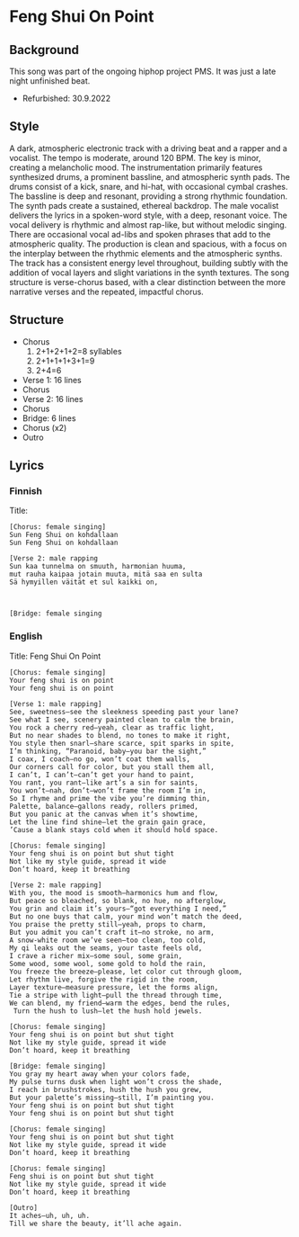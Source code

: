 # Feng Shui On Point

## Background
This song was part of the ongoing hiphop project PMS.
It was just a late night unfinished beat.

- Refurbished: 30.9.2022


## Style
A dark, atmospheric electronic track with a driving beat and a rapper and a vocalist.
The tempo is moderate, around 120 BPM.
The key is minor, creating a melancholic mood.
The instrumentation primarily features synthesized drums, a prominent bassline, and atmospheric synth pads.
The drums consist of a kick, snare, and hi-hat, with occasional cymbal crashes.
The bassline is deep and resonant, providing a strong rhythmic foundation.
The synth pads create a sustained, ethereal backdrop.
The male vocalist delivers the lyrics in a spoken-word style, with a deep, resonant voice.
The vocal delivery is rhythmic and almost rap-like, but without melodic singing.
There are occasional vocal ad-libs and spoken phrases that add to the atmospheric quality.
The production is clean and spacious, with a focus on the interplay between the rhythmic elements and the atmospheric synths.
The track has a consistent energy level throughout, building subtly with the addition of vocal layers and slight variations in the synth textures.
The song structure is verse-chorus based, with a clear distinction between the more narrative verses and the repeated, impactful chorus.

## Structure
- Chorus
	1. 2+1+2+1+2=8 syllables
	2. 2+1+1+1+3+1=9
	3. 2+4=6
- Verse 1: 16 lines
- Chorus
- Verse 2: 16 lines
- Chorus
- Bridge: 6 lines
- Chorus (x2)
- Outro

## Lyrics

### Finnish
Title: 
```
[Chorus: female singing]
Sun Feng Shui on kohdallaan
Sun Feng Shui on kohdallaan

[Verse 2: male rapping
Sun kaa tunnelma on smuuth, harmonian huuma,
mut rauha kaipaa jotain muuta, mitä saa en sulta
Sä hymyillen väität et sul kaikki on,



[Bridge: female singing

```

### English
Title: Feng Shui On Point
```
[Chorus: female singing]
Your feng shui is on point
Your feng shui is on point

[Verse 1: male rapping]
See, sweetness—see the sleekness speeding past your lane?
See what I see, scenery painted clean to calm the brain,
You rock a cherry red—yeah, clear as traffic light,
But no near shades to blend, no tones to make it right,
You style then snarl—share scarce, spit sparks in spite,
I’m thinking, “Paranoid, baby—you bar the sight,”
I coax, I coach—no go, won’t coat them walls,
Our corners call for color, but you stall them all,
I can’t, I can’t—can’t get your hand to paint,
You rant, you rant—like art’s a sin for saints,
You won’t—nah, don’t—won’t frame the room I’m in,
So I rhyme and prime the vibe you’re dimming thin,
Palette, balance—gallons ready, rollers primed,
But you panic at the canvas when it’s showtime,
Let the line find shine—let the grain gain grace,
’Cause a blank stays cold when it should hold space.

[Chorus: female singing]
Your feng shui is on point but shut tight
Not like my style guide, spread it wide
Don’t hoard, keep it breathing

[Verse 2: male rapping]
With you, the mood is smooth—harmonics hum and flow,
But peace so bleached, so blank, no hue, no afterglow,
You grin and claim it’s yours—“got everything I need,”
But no one buys that calm, your mind won’t match the deed,
You praise the pretty still—yeah, props to charm,
But you admit you can’t craft it—no stroke, no arm,
A snow-white room we’ve seen—too clean, too cold,
My qi leaks out the seams, your taste feels old,
I crave a richer mix—some soul, some grain,
Some wood, some wool, some gold to hold the rain,
You freeze the breeze—please, let color cut through gloom,
Let rhythm live, forgive the rigid in the room,
Layer texture—measure pressure, let the forms align,
Tie a stripe with light—pull the thread through time,
We can blend, my friend—warm the edges, bend the rules,
 Turn the hush to lush—let the hush hold jewels.

[Chorus: female singing]
Your feng shui is on point but shut tight
Not like my style guide, spread it wide
Don’t hoard, keep it breathing

[Bridge: female singing]
You gray my heart away when your colors fade,
My pulse turns dusk when light won’t cross the shade,
I reach in brushstrokes, hush the hush you grew,
But your palette’s missing—still, I’m painting you.
Your feng shui is on point but shut tight
Your feng shui is on point but shut tight
 
[Chorus: female singing]
Your feng shui is on point but shut tight
Not like my style guide, spread it wide
Don’t hoard, keep it breathing

[Chorus: female singing]
Feng shui is on point but shut tight
Not like my style guide, spread it wide
Don’t hoard, keep it breathing

[Outro]
It aches—uh, uh, uh.
Till we share the beauty, it’ll ache again.
```
